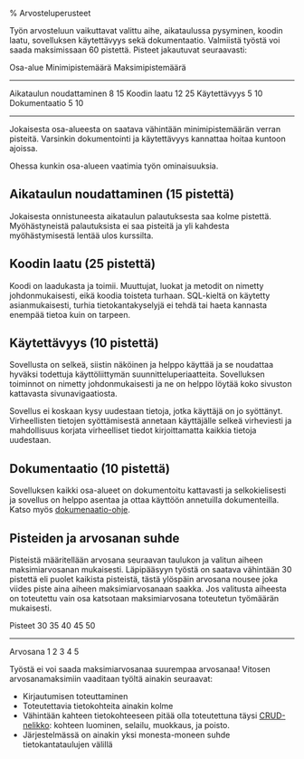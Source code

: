 % Arvosteluperusteet
<!-- order: xx -->

Työn arvosteluun vaikuttavat valittu aihe, aikataulussa pysyminen, koodin laatu, sovelluksen
käytettävyys sekä dokumentaatio.
Valmiistä työstä voi saada maksimissaan 60 pistettä. 
Pisteet jakautuvat seuraavasti:

Osa-alue                    Minimipistemäärä   Maksimipistemäärä
------------------------  -------------------- -----------------
Aikataulun noudattaminen  8                    15
Koodin laatu              12                   25
Käytettävyys              5                    10 
Dokumentaatio             5                    10
------------------------  -------------------- ------------------

<alert>
Jokaisesta osa-alueesta on saatava vähintään minimipistemäärän verran pisteitä.
Varsinkin dokumentointi ja käytettävyys kannattaa hoitaa kuntoon ajoissa.
</alert>

Ohessa kunkin osa-alueen vaatimia työn ominaisuuksia.

## Aikataulun noudattaminen (15 pistettä)

Jokaisesta onnistuneesta aikataulun palautuksesta saa kolme pistettä. 
Myöhästyneistä palautuksista ei saa pisteitä ja yli kahdesta myöhästymisestä
lentää ulos kurssilta.

## Koodin laatu (25 pistettä)
Koodi on laadukasta ja toimii. Muuttujat, luokat ja metodit on nimetty johdonmukaisesti, 
eikä koodia toisteta turhaan. SQL-kieltä on käytetty asianmukaisesti, turhia
tietokantakyselyjä ei tehdä tai haeta kannasta enempää tietoa kuin on tarpeen.

## Käytettävyys (10 pistettä)

Sovellusta on selkeä, siistin näköinen ja helppo käyttää ja se noudattaa hyväksi todettuja 
käyttöliittymän suunnitteluperiaatteita. Sovelluksen toiminnot on nimetty
johdonmukaisesti ja ne on helppo löytää koko sivuston kattavasta sivunavigaatiosta. 

Sovellus ei koskaan kysy uudestaan tietoja, jotka käyttäjä on jo syöttänyt.
Virheellisten tietojen syöttämisestä annetaan käyttäjälle selkeä virheviesti ja
mahdollisuus korjata virheelliset tiedot kirjoittamatta kaikkia tietoja uudestaan.

## Dokumentaatio (10 pistettä)

Sovelluksen kaikki osa-alueet on dokumentoitu kattavasti ja selkokielisesti
ja sovellus on helppo asentaa ja ottaa käyttöön annetuilla dokumenteilla.
Katso myös [dokumenaatio-ohje](dokumentaatio-ohje.html).

## Pisteiden ja arvosanan suhde

Pisteistä määritellään arvosana seuraavan taulukon ja valitun aiheen maksimiarvosanan mukaisesti.
Läpipääsyyn työstä on saatava vähintään 30 pistettä eli puolet kaikista 
pisteistä, tästä ylöspäin arvosana nousee joka viides piste aina aiheen
maksimiarvosanaan saakka. Jos valitusta aiheesta on toteutettu vain osa
katsotaan maksimiarvosana toteutetun työmäärän mukaisesti.

Pisteet    30  35  40  45  50
---------  --- --- --- --- ---
Arvosana   1   2   3   4   5

Työstä ei voi saada maksimiarvosanaa suurempaa arvosanaa!
Vitosen arvosanamaksimiin vaaditaan työltä ainakin seuraavat:
  
* Kirjautumisen toteuttaminen
* Toteutettavia tietokohteita ainakin kolme
* Vähintään kahteen tietokohteeseen pitää olla toteutettuna täysi [CRUD-nelikko](http://en.wikipedia.org/wiki/Create,_read,_update_and_delete): kohteen luominen, selailu, muokkaus, ja poisto.
* Järjestelmässä on ainakin yksi monesta-moneen suhde tietokantataulujen välillä
